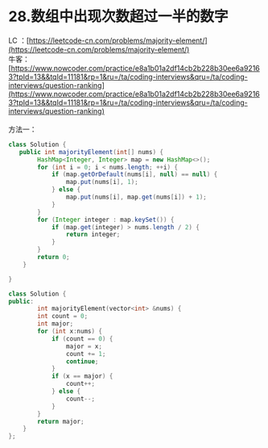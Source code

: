 # 28.数组中出现次数超过一半的数字

LC ：[https://leetcode-cn.com/problems/majority-element/](https://leetcode-cn.com/problems/majority-element/)<br />牛客：[https://www.nowcoder.com/practice/e8a1b01a2df14cb2b228b30ee6a92163?tpId=13&&tqId=11181&rp=1&ru=/ta/coding-interviews&qru=/ta/coding-interviews/question-ranking](https://www.nowcoder.com/practice/e8a1b01a2df14cb2b228b30ee6a92163?tpId=13&&tqId=11181&rp=1&ru=/ta/coding-interviews&qru=/ta/coding-interviews/question-ranking)<br />
<br />方法一：
```java
class Solution {
   public int majorityElement(int[] nums) {
        HashMap<Integer, Integer> map = new HashMap<>();
        for (int i = 0; i < nums.length; ++i) {
            if (map.getOrDefault(nums[i], null) == null) {
                map.put(nums[i], 1);
            } else {
                map.put(nums[i], map.get(nums[i]) + 1);
            }
        }
        for (Integer integer : map.keySet()) {
            if (map.get(integer) > nums.length / 2) {
                return integer;
            }
        }
        return 0;
    }

}
```
```cpp
class Solution {
public:
        int majorityElement(vector<int> &nums) {
        int count = 0;
        int major;
        for (int x:nums) {
            if (count == 0) {
                major = x;
                count += 1;
                continue;
            }
            if (x == major) {
                count++;
            } else {
                count--;
            }
        }
        return major;
    }
};
```
